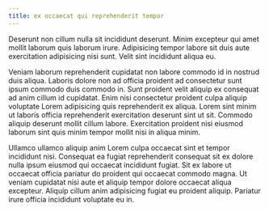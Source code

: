 ```yaml
---
title: ex occaecat qui reprehenderit tempor
---
```


Deserunt non cillum nulla sit incididunt deserunt. Minim excepteur qui amet mollit laborum quis laborum irure. Adipisicing tempor labore sit duis aute exercitation adipisicing nisi sunt. Velit sint incididunt aliqua eu.

Veniam laborum reprehenderit cupidatat non labore commodo id in nostrud duis aliqua. Laboris dolore non ad officia proident ad consectetur sunt ipsum commodo duis commodo in. Sunt proident velit aliquip ex consequat ad anim cillum id cupidatat. Enim nisi consectetur proident culpa aliquip voluptate Lorem adipisicing quis reprehenderit ex aliqua. Lorem sint minim ut laboris officia reprehenderit exercitation deserunt sint ut sit. Commodo aliquip deserunt mollit cillum labore. Exercitation proident nisi eiusmod laborum sint quis minim tempor mollit nisi in aliqua minim.

Ullamco ullamco aliquip anim Lorem culpa occaecat sint et tempor incididunt nisi. Consequat ea fugiat reprehenderit consequat sit ex dolore nulla ipsum eiusmod qui occaecat incididunt fugiat. Sit ex labore ut occaecat officia pariatur do proident qui occaecat commodo magna. Ut veniam cupidatat nisi aute et aliquip tempor dolore occaecat aliqua excepteur. Aliquip cillum anim adipisicing fugiat eu proident aliquip. Pariatur irure officia incididunt voluptate eu in.